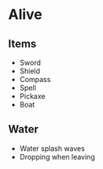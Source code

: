 # Alive

## Items

- Sword
- Shield
- Compass
- Spell
- Pickaxe
- Boat

## Water

- Water splash waves
- Dropping when leaving